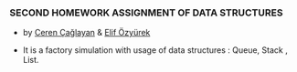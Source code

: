 ### SECOND HOMEWORK ASSIGNMENT OF DATA STRUCTURES

* by [Ceren Çağlayan](https://github.com/cerencaglayan/) & [Elif Özyürek](https://github.com/elifozyurek/)

- It is a factory simulation with usage of data structures : Queue, Stack , List.
